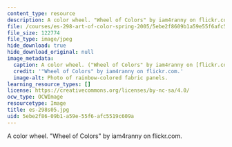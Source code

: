 ```yaml
---
content_type: resource
description: A color wheel. "Wheel of Colors" by iam4ranny on flickr.com.
file: /courses/es-298-art-of-color-spring-2005/5ebe2f8609b1a59e55f6afc5519c609a_es-298s05.jpg
file_size: 122774
file_type: image/jpeg
hide_download: true
hide_download_original: null
image_metadata:
  caption: A color wheel. ("Wheel of Colors" by iam4ranny on [flickr.com](http://www.flickr.com/).)
  credit: '"Wheel of Colors" by iam4ranny on flickr.com.'
  image-alt: Photo of rainbow-colored fabric panels.
learning_resource_types: []
license: https://creativecommons.org/licenses/by-nc-sa/4.0/
ocw_type: OCWImage
resourcetype: Image
title: es-298s05.jpg
uid: 5ebe2f86-09b1-a59e-55f6-afc5519c609a
---
```

A color wheel. "Wheel of Colors" by iam4ranny on flickr.com.